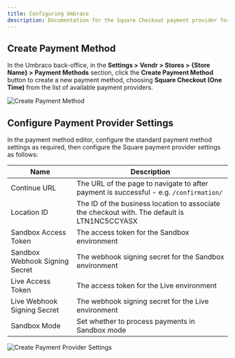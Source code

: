 ```yaml
---
title: Configuring Umbraco
description: Documentation for the Square Checkout payment provider for Vendr, the eCommerce solution for Umbraco v8+
---
```


## Create Payment Method

In the Umbraco back-office, in the **Settings > Vendr > Stores > {Store Name} > Payment Methods** section, click the **Create Payment Method** button to create a new payment method, choosing **Square Checkout (One Time)** from the list of available payment providers.

![Create Payment Method](~/assets/images/screenshots/square/umbraco_create_payment_method.png)

## Configure Payment Provider Settings

In the payment method editor, configure the standard payment method settings as required, then configure the Square payment provider settings as follows:

| Name | Description |
| ---- | ----------- |
| Continue URL | The URL of the page to navigate to after payment is successful - e.g. `/confirmation/` |
| Location ID  | The ID of the business location to associate the checkout with. The default is LTN1NC5CCYASX |
| Sandbox Access Token | The access token for the Sandbox environment |
| Sandbox Webhook Signing Secret | The webhook signing secret for the Sandbox environment |
| Live Access Token | The access token for the Live environment |
| Live Webhook Signing Secret | The webhook signing secret for the Live environment |
| Sandbox Mode | Set whether to process payments in Sandbox mode |

![Create Payment Provider Settings](~/assets/images/screenshots/square/umbraco_configure_provider_settings.png)
